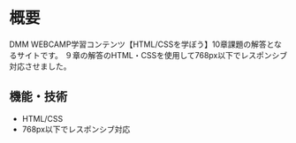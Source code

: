 # 概要
DMM WEBCAMP学習コンテンツ【HTML/CSSを学ぼう】10章課題の解答となるサイトです。
 ９章の解答のHTML・CSSを使用して768px以下でレスポンシブ対応させました。
## 機能・技術
* HTML/CSS
* 768px以下でレスポンシブ対応
